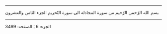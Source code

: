 ------------------------------------------------------------------------

بسم الله الرّحمن الرّحيم من سورة المجادلة الى سورة التّحريم الجزء الثامن
والعشرون

------------------------------------------------------------------------

الجزء: 6 ¦ الصفحة: 3499

